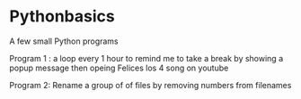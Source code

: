 # Pythonbasics
A few small Python programs

Program 1 :
a loop every 1 hour to remind me to take a break by showing a popup message then opeing Felices los 4 song on youtube

Program 2:
Rename a group of of files by removing numbers from filenames
